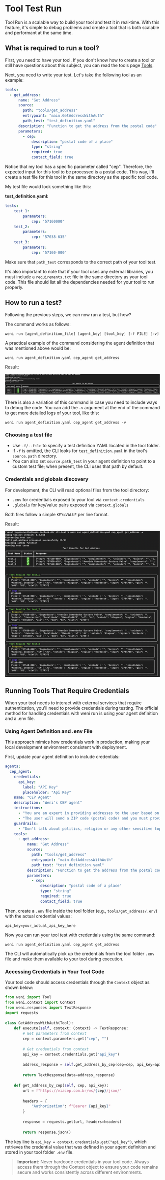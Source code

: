 # Tool Test Run

Tool Run is a scalable way to build your tool and test it in real-time. With this feature, it's simple to debug problems and create a tool that is both scalable and performant at the same time.

## What is required to run a tool?

First, you need to have your tool. If you don't know how to create a tool or still have questions about this subject, you can read the tools page [Tools](../core-concepts/tools.md).

Next, you need to write your test. Let's take the following tool as an example:

```yaml
tools:
  - get_address:
      name: "Get Address"
      source: 
        path: "tools/get_address"
        entrypoint: "main.GetAddressWithAuth"
        path_test: "test_definition.yaml"
      description: "Function to get the address from the postal code"
      parameters:
        - cep:
            description: "postal code of a place"
            type: "string"
            required: true
            contact_field: true
```

Notice that my tool has a specific parameter called "cep". Therefore, the expected input for this tool to be processed is a postal code. This way, I'll create a test file for this tool in the same directory as the specific tool code.

My test file would look something like this:

**test_definition.yaml:**

```yaml
tests:
    test_1:
        parameters:
            cep: "57160000"
    test_2:
        parameters:
            cep: "57038-635"
    test_3:
        parameters:
            cep: "57160-000"
```

Make sure that `path_test` corresponds to the correct path of your tool test.

It's also important to note that if your tool uses any external libraries, you must include a `requirements.txt` file in the same directory as your tool code. This file should list all the dependencies needed for your tool to run properly.

## How to run a test?

Following the previous steps, we can now run a test, but how?

The command works as follows:

```
weni run [agent_definition_file] [agent_key] [tool_key] [-f FILE] [-v]
```

A practical example of the command considering the agent definition that was mentioned above would be:

```
weni run agent_definition.yaml cep_agent get_address
```

Result:

![Run Default](../assets/run-no-v.png)

There is also a variation of this command in case you need to include ways to debug the code. You can add the `-v` argument at the end of the command to get more detailed logs of your tool, like this:

```
weni run agent_definition.yaml cep_agent get_address -v
``` 
### Choosing a test file

- Use `-f/--file` to specify a test definition YAML located in the tool folder.
- If `-f` is omitted, the CLI looks for `test_definition.yaml` in the tool's `source.path` directory.
- You can also set `source.path_test` in your agent definition to point to a custom test file; when present, the CLI uses that path by default.

### Credentials and globals discovery

For development, the CLI will read optional files from the tool directory:

- `.env` for credentials exposed to your tool via `context.credentials`
- `.globals` for key/value pairs exposed via `context.globals`

Both files follow a simple `KEY=VALUE` per line format.

Result:

![Run with logs](../assets/run-with-v.png)

## Running Tools That Require Credentials

When your tool needs to interact with external services that require authentication, you'll need to provide credentials during testing. The official method for handling credentials with weni run is using your agent definition and a .env file.

### Using Agent Definition and .env File

This approach mimics how credentials work in production, making your local development environment consistent with deployment.

First, update your agent definition to include credentials:

```yaml
agents:
  cep_agent:
    credentials:
      api_key:
        label: "API Key"
        placeholder: "Api Key"
    name: "CEP Agent"
    description: "Weni's CEP agent"
    instructions:
      - "You are an expert in providing addresses to the user based on a postal code provided by the user"
      - "The user will send a ZIP code (postal code) and you must provide the address corresponding to this code."
    guardrails:
      - "Don't talk about politics, religion or any other sensitive topic. Keep it neutral."
    tools:
      - get_address:
          name: "Get Address"
          source: 
            path: "tools/get_address"
            entrypoint: "main.GetAddressWithAuth"
            path_test: "test_definition.yaml"
          description: "Function to get the address from the postal code"
          parameters:
            - cep:
                description: "postal code of a place"
                type: "string"
                required: true
                contact_field: true
```

Then, create a `.env` file inside the tool folder (e.g., `tools/get_address/.env`) with the actual credential values:

```
api_key=your_actual_api_key_here
```

Now you can run your tool test with credentials using the same command:

```
weni run agent_definition.yaml cep_agent get_address
```

The CLI will automatically pick up the credentials from the tool folder `.env` file and make them available to your tool during execution.

### Accessing Credentials in Your Tool Code

Your tool code should access credentials through the `Context` object as shown below:

```python
from weni import Tool
from weni.context import Context
from weni.responses import TextResponse
import requests

class GetAddressWithAuth(Tool):
    def execute(self, context: Context) -> TextResponse:
        # Get parameters from context
        cep = context.parameters.get("cep", "")
        
        # Get credentials from context
        api_key = context.credentials.get("api_key")
        
        address_response = self.get_address_by_cep(cep=cep, api_key=api_key)
        
        return TextResponse(data=address_response)
    
    def get_address_by_cep(self, cep, api_key):
        url = f"https://viacep.com.br/ws/{cep}/json/"
        
        headers = {
            "Authorization": f"Bearer {api_key}"
        }
        
        response = requests.get(url, headers=headers)
        
        return response.json()
```

The key line is `api_key = context.credentials.get("api_key")`, which retrieves the credential value that was defined in your agent definition and stored in your tool folder `.env` file.

> **Important**: Never hardcode credentials in your tool code. Always access them through the Context object to ensure your code remains secure and works consistently across different environments.